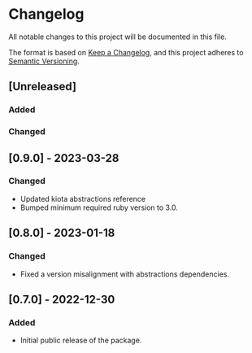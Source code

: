 # Changelog

All notable changes to this project will be documented in this file.

The format is based on [Keep a Changelog](https://keepachangelog.com/en/1.0.0/),
and this project adheres to [Semantic Versioning](https://semver.org/spec/v2.0.0.html).

## [Unreleased]

### Added

### Changed

## [0.9.0] - 2023-03-28

### Changed

- Updated kiota abstractions reference
- Bumped minimum required ruby version to 3.0.

## [0.8.0] - 2023-01-18

### Changed

- Fixed a version misalignment with abstractions dependencies.

## [0.7.0] - 2022-12-30

### Added

- Initial public release of the package.
